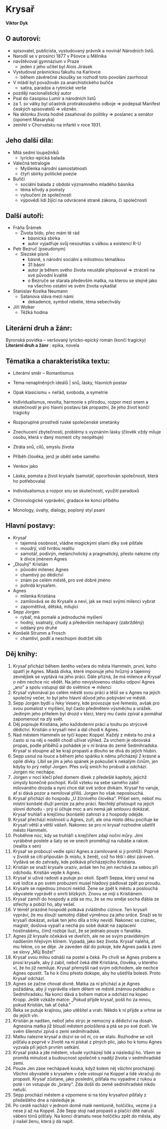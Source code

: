 # Krysař
**Viktor Dyk**

## O autorovi:
- spisovatel, publicista, vystudovaný právník a novinář Národních listů.
- Narodil se v prosinci 1877 v Pšovce u Mělníka
- navštěvoval gymnázium v Praze
	- jeden z jeho učitel byl Alois Jirásek
- Vystudoval právnickou fakultu na Karlovce
	- během závěrečné zkoušky se rozhodl toto povolání zavrhnout
- V mládí byl považován za anarchistického buřiče 
	- satira, paradox a rytmické verše
- později nacionalistický autor
- Psal do časopisu Lumír a národních listů 
- za 1. sv války byl účastník protirakouského odboje =\> podepsal Manifest českých spisovatelů =\> vězněn. 
- Na sklonku života hodně zasahoval do politiky =\> poslanec a senátor (oponent Masaryka)
- zemřel v Chorvatsku na infarkt v roce 1931.

## Jeho další díla:
- Milá sedmi loupežníků
	- lyricko-epická balada 
- Válečná tetralogie 
	- Myšlenka národní samostatnosti
	- čtyři sbírky politické poezie
- Buřiči
	- sociální balada z období významného mladého básníka 
	- téma křivdy a pomsty
	- vyloučení ze společnosti
	- výpovědi lidí žijící na odvrácené straně zákona, či společnosti

## Další autoři:
- Fráňa Šrámek 
	- Života bído, přec mám tě rád 
		- básnická sbírka
		- autor vyjadřuje svůj nesouhlas s válkou a existencí R-U
- Petr Bezruč (pseudonym)
	- Slezské písně 
		- básně, s národní sociální a milostnou tématikou
		- 31 básní
		- autor je během svého života neustále přepisoval => ztráceli na své původní kvalitě
		- o Bezruče se starala především matka, na kterou se stejně jako na všechno ostatní ve svém života vykašlal
- Stanislav Kostka Neumann
	- Satanova sláva mezi námi 
		- dekadence, symbol rebelie, téma sebechvály
- Jiří Wolker
	- Těžká hodina

## Literární druh a žánr:
Byronská povídka – veršovaný lyricko-epický román (končí tragicky) **Literární druh a žánr** : epika, novela

## Tématika a charakteristika textu:

- Literární směr – Romantismus
- Téma nenaplněných ideálů | snů, lásky, hlavních postav
- Opak klasicismu = neřád, svoboda, a symetrie
- Individualismus, revolta, harmonie s přírodou, rozpor mezi snem a skutečností je pro hlavní postavu tak propastní, že jeho život končí tragicky
- Rozporuplné prostředí ruské společenské smetánky
- Znechucení zbytečností, problémy s vyznáním lásky (člověk vždy miluje osobu, která v daný moment city neopětuje)
- Ztráta snů, cílů, smyslu života
- Příběh člověka, jenž je obětí sebe samého
- Venkov jako

- Láska, pomsta a život krysaře (samotář, opovrhován společností, která ho potřebovala)
- Individualismus a rozpor snu se skutečností, využití paradoxů
- Chronologické vyprávění, gradace ke konci příběhu
- Monology, úvahy, dialogy, popisný styl psaní

## Hlavní postavy:

- Krysař
	- tajemná osobnost, vládne magickými silami díky své píšťale
	- moudrý, vidí tvrdou realitu
	- samotář, podivýn, melancholický a pragmatický, přesto nalezne city k dívce jménem Agnes
- „Dlouhý" Kristián
	- původní milenec Agnes
	- chamtivý po dědictví
	- znám po celém městě, pro své dobré jméno
	- pohrdá krysařem.
- Agnes
	- milenka Kristiána
	- zamilovává se do Krysaře a neví, jak se mezi svými milenci vybrat
	- zapomětlivá, dětská, milující
- Sepp Jorgen
	- rybář, má pomalé a jednoduché myšlení
	- hodný, svalnatý, chudý a především nechápavý (zabržděný)
	- oddaný pro druhé
- Konšelé Strumm a Frosch
	- chamtiví, podlí a neschopni dodržet slib

## Děj knihy:

1. Krysař přichází během šerého večera do města Hammeln, první, koho spatří je Agnes. Mladá dívka, které imponuje jeho hrůzný a tajemný zevnějšek se vyptává na jeho práci. Dále přizná, že má milence a Krysař o něm nechce nic vědět. Na jeho nevyslovenou otázku odpoví Agnes „ano" a spolu vstupují dál do světnice =\> milenci
2. Krysař vykonával po celém městě svou práci a těšil se s Agnes na jejich společný večer, to byl jeho hlavní důvod jeho pobývání ve městě.
3. Sepp Jorgen bydlí u řeky Vesery, kde provozuje své řemeslo, avšak pro svou pomalost v myšlení, byl často předmětem výsměchu a urážek. Jediným jeho přítelem byl drozd v kleci, který mu často zpíval a pomáhal zapomenout na zlý svět.
4. Děj popisuje Kristiána, jeho každodenní práci a touhu po strýcově dědictví. Kristián o krysaři neví a dál chodí k Agnes.
5. Nad městem Hammeln se tyčí kopec Koppel. Každý z města ho zná a často si na něj o neděli chodí užívat výhled. Za vrchem je obrovská propas, podle příběhů a pohádek je v ní brána do země Sedmihradska. Krysař si stoupne až ke kraji propasti a dlouho se dívá do jejích hlubin.
6. Sepp usnul na louce a během jeho spánku k němu přicházejí 2 krásné a opilé dívky. Líbil se jim a jeho spánek je pokoušel k nekalým činům, jen kdyby to prý nebyl Jorgen. Přes svůj smích ho probudí a odchází. Jorgen nic nechápe.
7. Jorgen v noci klečí před domem dívek z předešlé kapitoly, jejichž úmysly konečně pochopil. Kvůli vzteku na sebe samého zabil milovaného drozda a nyní chce dát své srdce dívkám. Krysař ho varuje, ať si dává pozor a nemiloval příliš. Jorgen ho však neposlouchá.
8. Krysař přichází do hospodu „U žíznivého člověka". Přišel sem, neboť mu místní konšelé dluží peníze za jeho práci. Nechtějí přistoupit na jejich slovní dohodu - prý si účtuje moc a ani nemá jak smlouvu dokázat. Krysař truhláři a krejčímu (konšelé) zahrozí a z hospody odejde.
9. Krysař přechází místností u Agnes, zuří, ale ona místo děsu pociťuje ke Krysaři větší a větší vášeň. Nakonec se pro ni krysař rozhodne ušetřit město Hammeln.
10. Proběhne noc, kdy se truhláři s krejčířem zdají noční můry. Jimi vyráběné postele a šaty se ve snech proměňují na rubáše a rakve. (realita x sen)
11. Krysař se probouzí vedle spící Agnes a zamilovaně si ji prohlíží. Poprvé v životě se cítí připoután (k místu, k ženě), což ho těší i děsí zároveň. Vydává se do zahrady, kde potkává přicházejícího Kristiána.
12. Kristián se snaží krysaře uraziv, avšak ten ho jen nechává za sebou při odchodu. Kristián vejde k Agnes.
13. Krysař si užívá radosti a putuje po okolí. Spatří Seppa, který usnul na své loďce a po svém probuzení musel hladový pádlovat zpět po proudu.
14. Krysaře se najednou zmocní neklid. Žene se zpět k městu a poslouchá obyvatele vyprávět o smrti blízkých. Znovu se míjí s Kristiánem.
15. Krysař zamíří do hospody a zdá se mu, že se mu směje socha ďábla ze střechy a pobízí ho, aby vešel.
16. V téměř prázdné hospodě potkává zvláštního cizince. Ten krysaři vypráví, že mu slouží samotný ďábel výměnou za jeho srdce. Snaží se to krysaři dokázat, avšak ten jeho díla a triky nevidí. Nakonec se cizinec, magistr, doslova vypaří a nechá po sobě dukát na zaplacení hostinskému, čímž rozbije iluzi, že se jednalo pouze o fanatika.
17. Agnes již krysaře očekává ve dveřích, ale ne se svým pravidelným nadšením hřejivým klínem. Vypadá, jako bez života. Krysař naléhá, ať mu řekne, co se děje. Je zaveden dál do pokoje, kde Agnes padá k zemi se slovy „Můj Bože!"
18. Krysař svou milou odnáší na postel a čeká. Po chvíli se Agnes probere a prosí krysaře, aby ji zabil, neboť čeká dítě Kristiána, člověka, u kterého ví, že ho již nemiluje. Krysař přemýšlí nad svým odchodem, ale nechce Agnes opustit. Ta ho k činu přesto dokope, aby ho ušetřila bolesti. Proto Krysař odchází.
19. Agnes se začne chovat divně. Matka za ní přichází a je Agnes požádána, aby jí vyprávěla všem dětem ve městě známou pohádku o Sedmihradsku. Na konci dává s bohem matce a odchází na kopec Kropp. Ještě vzkáže matce: „Pokud přijde krysař, pošli ho za mnou, pokud Kristián, tak ať čeká."
20. Řeka se putuje krajinou, jako utěšitel a vrah. Někdo k ní přijde a vrhne se do jejích vln.
21. Kristián je nadšen, neboť jeho strýc je nemocný a dědictví na dosah. Agnesina matka již bloudí městem pološílená a ptá se po své dceři. Ve svém šílenství zpívá o zemi sedmihradské.
22. Matku nalezne krysař a dozví se od ní, co se stalo. Rozhodne se vzít píšťalu a poprvé v životě na ni pískat z plných plic, jako ho k tomu Agnes vyzvala při jejich prvním setkání.
23. Krysař píská a jde městem, všude vycházejí lidé a následují ho. Všem se promítá minulost a budoucnost společně s nadějí života v sedmihradské zemi.
24. Pouze Jen zase nechápavě kouká, když kolem něj všichni procházejí. Všichni obyvatelé s krysařem v čele vstoupí na Koppel a lidé vkračují do propasti. Krysař zůstane, jako poslední, píšťala mu vypadne z rukou a poté i on vstupuje do „brány". Zda došli do země sedmihradské nikdo netuší.
25. Sepp prochází městem a vzpomene si na tóny krysařovi píšťaly z předešlého dne a následuje je.
26. Po cestě nachází v jednom domě malé nemluvně, holčičku, vezme ji a nese jí až na Koppel. Zde Sepp stojí nad propastí a plačící dítě naruší vábení tónů píšťaly. Na konci dramatu nese holčičku zpět do města, aby jí našel ženu, která ji dá napít.